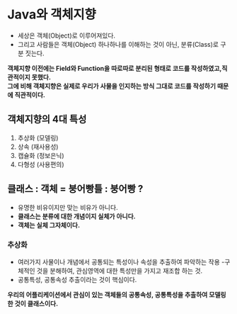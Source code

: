 # Java와 객체지향
- 세상은 객체(Object)로 이루어져있다.
- 그리고 사람들은 객체(Object) 하나하나를 이해하는 것이 아닌, 분류(Class)로 구분 짓는다.

**객체지향 이전에는 Field와 Function을 따로따로 분리된 형태로 코드를 작성하였고,직관적이지 못했다.**<br>
**그에 비해 객체지향은 실제로 우리가 사물을 인지하는 방식 그대로 코드를 작성하기 때문에 직관적이다.**

## 객체지향의 4대 특성
1. 추상화 (모델링)
2. 상속 (재사용성)
3. 캡슐화 (정보은닉)
4. 다형성 (사용편의)

## 클래스 : 객체 = 붕어빵틀 : 붕어빵 ? 
- 유명한 비유이지만 맞는 비유가 아니다.
- **클래스는 분류에 대한 개념이지 실체가 아니다.**
- **객체는 실체 그자체이다.**


### 추상화
- 여러가지 사물이나 개념에서 공통되는 특성이나 속성을 추출하여 파악하는 작용
-구체적인 것을 분해하여, 관심영역에 대한 특성만을 가지고 재조합 하는 것.
- 공통특성, 공통속성 추출이라는 것이 핵심이다.

**우리의 어플리케이션에서 관심이 있는 객체들의 공통속성, 공통특성을 추출하여 모델링 한 것이 클래스이다.**